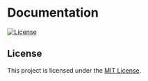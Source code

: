 # Documentation

[![License](https://img.shields.io/badge/License-MIT-blue.svg)](LICENSE)

## License

This project is licensed under the [MIT License](LICENSE).
